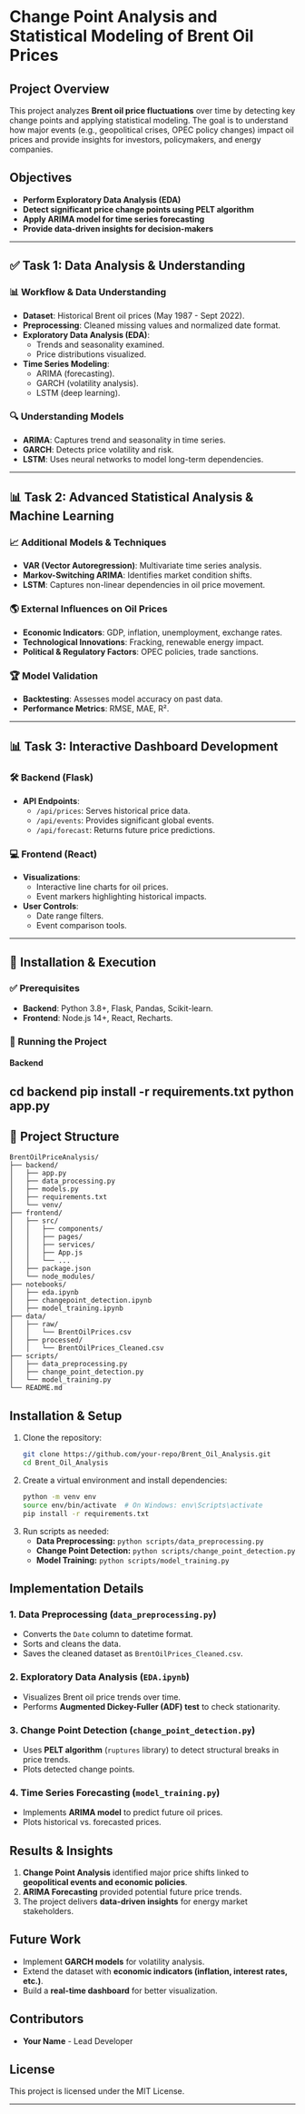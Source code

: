 # Change Point Analysis and Statistical Modeling of Brent Oil Prices

## Project Overview
This project analyzes **Brent oil price fluctuations** over time by detecting key change points and applying statistical modeling. The goal is to understand how major events (e.g., geopolitical crises, OPEC policy changes) impact oil prices and provide insights for investors, policymakers, and energy companies.

## Objectives
- **Perform Exploratory Data Analysis (EDA)**
- **Detect significant price change points using PELT algorithm**
- **Apply ARIMA model for time series forecasting**
- **Provide data-driven insights for decision-makers**


---

## ✅ Task 1: Data Analysis & Understanding
### 📊 Workflow & Data Understanding
- **Dataset**: Historical Brent oil prices (May 1987 - Sept 2022).
- **Preprocessing**: Cleaned missing values and normalized date format.
- **Exploratory Data Analysis (EDA)**:
  - Trends and seasonality examined.
  - Price distributions visualized.
- **Time Series Modeling**:
  - ARIMA (forecasting).
  - GARCH (volatility analysis).
  - LSTM (deep learning).

### 🔍 Understanding Models
- **ARIMA**: Captures trend and seasonality in time series.
- **GARCH**: Detects price volatility and risk.
- **LSTM**: Uses neural networks to model long-term dependencies.

---

## 📊 Task 2: Advanced Statistical Analysis & Machine Learning
### 📈 Additional Models & Techniques
- **VAR (Vector Autoregression)**: Multivariate time series analysis.
- **Markov-Switching ARIMA**: Identifies market condition shifts.
- **LSTM**: Captures non-linear dependencies in oil price movement.

### 🌎 External Influences on Oil Prices
- **Economic Indicators**: GDP, inflation, unemployment, exchange rates.
- **Technological Innovations**: Fracking, renewable energy impact.
- **Political & Regulatory Factors**: OPEC policies, trade sanctions.

### 🏆 Model Validation
- **Backtesting**: Assesses model accuracy on past data.
- **Performance Metrics**: RMSE, MAE, R².

---

## 📊 Task 3: Interactive Dashboard Development
### 🛠 Backend (Flask)
- **API Endpoints**:
  - `/api/prices`: Serves historical price data.
  - `/api/events`: Provides significant global events.
  - `/api/forecast`: Returns future price predictions.

### 💻 Frontend (React)
- **Visualizations**:
  - Interactive line charts for oil prices.
  - Event markers highlighting historical impacts.
- **User Controls**:
  - Date range filters.
  - Event comparison tools.

---

## 🚀 Installation & Execution
### ✅ Prerequisites
- **Backend**: Python 3.8+, Flask, Pandas, Scikit-learn.
- **Frontend**: Node.js 14+, React, Recharts.

### 🔧 Running the Project
#### Backend

cd backend
pip install -r requirements.txt
python app.py
---

## 📂 **Project Structure**  

```plaintext
BrentOilPriceAnalysis/
├── backend/
│   ├── app.py
│   ├── data_processing.py
│   ├── models.py
│   ├── requirements.txt
│   └── venv/
├── frontend/
│   ├── src/
│   │   ├── components/
│   │   ├── pages/
│   │   ├── services/
│   │   ├── App.js
│   │   └── ...
│   ├── package.json
│   └── node_modules/
├── notebooks/
│   ├── eda.ipynb
│   ├── changepoint_detection.ipynb
│   ├── model_training.ipynb
├── data/
│   ├── raw/
│   │   └── BrentOilPrices.csv
│   ├── processed/
│   │   └── BrentOilPrices_Cleaned.csv
├── scripts/
│   ├── data_preprocessing.py
│   ├── change_point_detection.py
│   └── model_training.py
└── README.md
```

## Installation & Setup
1. Clone the repository:
   ```sh
   git clone https://github.com/your-repo/Brent_Oil_Analysis.git
   cd Brent_Oil_Analysis
   ```
2. Create a virtual environment and install dependencies:
   ```sh
   python -m venv env
   source env/bin/activate  # On Windows: env\Scripts\activate
   pip install -r requirements.txt
   ```
3. Run scripts as needed:
   - **Data Preprocessing:** `python scripts/data_preprocessing.py`
   - **Change Point Detection:** `python scripts/change_point_detection.py`
   - **Model Training:** `python scripts/model_training.py`

## Implementation Details

### 1. Data Preprocessing (`data_preprocessing.py`)
- Converts the `Date` column to datetime format.
- Sorts and cleans the data.
- Saves the cleaned dataset as `BrentOilPrices_Cleaned.csv`.

### 2. Exploratory Data Analysis (`EDA.ipynb`)
- Visualizes Brent oil price trends over time.
- Performs **Augmented Dickey-Fuller (ADF) test** to check stationarity.

### 3. Change Point Detection (`change_point_detection.py`)
- Uses **PELT algorithm** (`ruptures` library) to detect structural breaks in price trends.
- Plots detected change points.

### 4. Time Series Forecasting (`model_training.py`)
- Implements **ARIMA model** to predict future oil prices.
- Plots historical vs. forecasted prices.

## Results & Insights
1. **Change Point Analysis** identified major price shifts linked to **geopolitical events and economic policies**.
2. **ARIMA Forecasting** provided potential future price trends.
3. The project delivers **data-driven insights** for energy market stakeholders.

## Future Work
- Implement **GARCH models** for volatility analysis.
- Extend the dataset with **economic indicators (inflation, interest rates, etc.)**.
- Build a **real-time dashboard** for better visualization.

## Contributors
- **Your Name** - Lead Developer

## License
This project is licensed under the MIT License.

---
